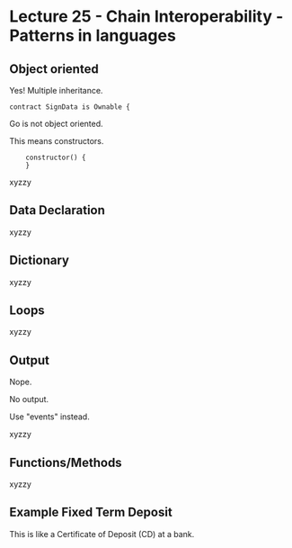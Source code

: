 

<style>
.pagebreak { page-break-before: always; }
.half { height: 200px; }
</style>
<style>
.pagebreak { page-break-before: always; }
.half { height: 200px; }
.markdown-body {
	font-size: 12px;
}
.markdown-body td {
	font-size: 12px;
}
</style>


# Lecture 25 - Chain Interoperability - Patterns in languages

## Object oriented 

Yes!  Multiple inheritance. 

```
contract SignData is Ownable {
```

Go is not object oriented.

This means constructors.

```
	constructor() {
	}
```

xyzzy

## Data Declaration

xyzzy

## Dictionary

xyzzy

## Loops

xyzzy

## Output

Nope.

No output.

Use "events" instead.

xyzzy

## Functions/Methods

xyzzy





## Example Fixed Term Deposit

This is like a Certificate of Deposit (CD) at a bank.

```

```


